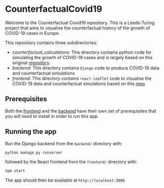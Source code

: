 # CounterfactualCovid19
Welcome to the Counterfactual Covid19 repository. This is a Leeds-Turing project that aims to visualise the counterfactual history of the growth of COVID-19 cases in Europe.

This repository contains three subdirectories:

* *counterfactual_calculations*:  This directory contains python code for simulating the growth of COVID-19 cases and is largely based on this original [repository](https://github.com/KFArnold/covid-counterfactual).
* *backend*: This directory contains `Django` code to produce COVID-19 data and counterfactual simulations
* *frontend*: This directory contains `react-leaflet` code to visualise the COVID-19 data and counterfactual simulations based on this [repo](https://github.com/CodingWith-Adam/covid19-map)

## Prerequisites
Both the [frontend](frontend/README.md) and the [backend](backend/README.md) have their own set of prerequisites that you will need to install in order to run this app.


## Running the app

Run the Django backend from the `backend/` directory with:

```bash
python manage.py runserver
```

followed by the React frontend from the `frontend/` directory with:

```bash
npm start
```

The app should then be available at `http://localhost:3000`
